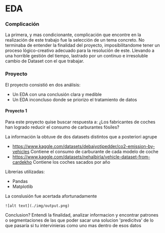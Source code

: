 # EDA 

### Complicación

La primera, y mas condicionante, complicación que encontre en la realización de este trabajo fue la selección de un tema concreto. No terminaba de entender la finalidad del proyecto, imposibilitandome tener un proceso lógico-creativo adecuado para la resolución de este. Llevando a una horrible gestión del tiempo, lastrado por un continuo e irresoluble cambio de Dataset con el que trabajar.

### Proyecto

El proyecto consistió en dos análisis: 
- Un EDA con una conclusión clara y medible
- Un EDA inconcluso donde se priorizo el tratamiento de datos

#### Proyecto 1

Para este proyecto quise buscar respuesta a: ¿Los fabricantes de coches han logrado reducir el consumo de carburantes fósiles?

La información la obtuve de dos datasets distintos que a posteriori agrupe
- https://www.kaggle.com/datasets/debajyotipedder/co2-emission-by-vehicles Contiene el consumo de carburante de cada modelo de coche
- https://www.kaggle.com/datasets/nehalbirla/vehicle-dataset-from-cardekho Contiene los coches sacados por año 

Librerias utilizadas:
- Pandas
- Matplotlib

La conslusión fue acertada afortunadamente

	![alt text](./img/output.png)


Conclusion?
Entendi la finalidad, analizar informacion y encontrar patrones o segmentaciones de las que poder sacar una solucion 'predicitva' de lo que pasaría si tu intervinieras como uno mas dentro de esos datos
